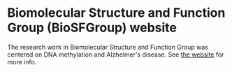 # Biomolecular Structure and Function Group (BioSFGroup) website

The research work in Biomolecular Structure and Function Group was centered on DNA methylation and Alzheimer's disease. See [the website](https://svedruziclab.github.io/) for more info.
